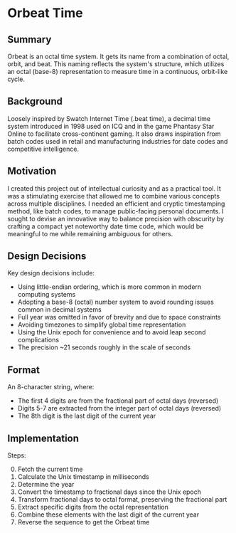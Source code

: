 # Orbeat Time

## Summary

Orbeat is an octal time system. It gets its name from a combination of octal, orbit, and beat. This naming reflects the system's structure, which utilizes an octal (base-8) representation to measure time in a continuous, orbit-like cycle.

## Background

Loosely inspired by Swatch Internet Time (.beat time), a decimal time system introduced in 1998 used on ICQ and in the game Phantasy Star Online to facilitate cross-continent gaming. It also draws inspiration from batch codes used in retail and manufacturing industries for date codes and competitive intelligence.

## Motivation

I created this project out of intellectual curiosity and as a practical tool. It was a stimulating exercise that allowed me to combine various concepts across multiple disciplines. I needed an efficient and cryptic timestamping method, like batch codes, to manage public-facing personal documents. I sought to devise an innovative way to balance precision with obscurity by crafting a compact yet noteworthy date time code, which would be meaningful to me while remaining ambiguous for others.


## Design Decisions

Key design decisions include:

- Using little-endian ordering, which is more common in modern computing systems
- Adopting a base-8 (octal) number system to avoid rounding issues common in decimal systems
- Full year was omitted in favor of brevity and due to space constraints
- Avoiding timezones to simplify global time representation
- Using the Unix epoch for convenience and to avoid leap second complications
- The precision ~21 seconds roughly in the scale of seconds

## Format

An 8-character string, where:

- The first 4 digits are from the fractional part of octal days (reversed)
- Digits 5-7 are extracted from the integer part of octal days (reversed)
- The 8th digit is the last digit of the current year


## Implementation

Steps:

0. Fetch the current time
1. Calculate the Unix timestamp in milliseconds
2. Determine the year
3. Convert the timestamp to fractional days since the Unix epoch
4. Transform fractional days to octal format, preserving the fractional part
5. Extract specific digits from the octal representation
6. Combine these elements with the last digit of the current year
7. Reverse the sequence to get the Orbeat time
